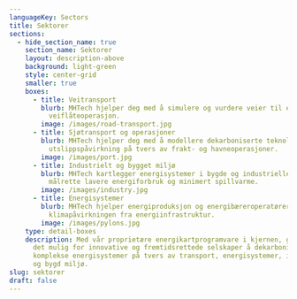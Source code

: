 ```yaml
---
languageKey: Sectors
title: Sektorer
sections:
  - hide_section_name: true
    section_name: Sektorer
    layout: description-above
    background: light-green
    style: center-grid
    smaller: true
    boxes:
      - title: Veitransport
        blurb: MHTech hjelper deg med å simulere og vurdere veier til en avkarbonisert
          veiflåteoperasjon.
        image: /images/road-transport.jpg
      - title: Sjøtransport og operasjoner
        blurb: MHTech hjelper deg med å modellere dekarboniserte teknologiløsninger og
          utslippspåvirkning på tvers av frakt- og havneoperasjoner.
        image: /images/port.jpg
      - title: Industrielt og bygget miljø
        blurb: MHTech kartlegger energisystemer i bygde og industrielle anlegg for å
          målrette lavere energiforbruk og minimert spillvarme.
        image: /images/industry.jpg
      - title: Energisystemer
        blurb: MHTech hjelper energiproduksjon og energibæreroperatører med å redusere
          klimapåvirkningen fra energiinfrastruktur.
        image: /images/pylons.jpg
    type: detail-boxes
    description: Med vår proprietære energikartprogramvare i kjernen, gjør MHTech
      det mulig for innovative og fremtidsrettede selskaper å dekarbonisere
      komplekse energisystemer på tvers av transport, energisystemer, industri
      og bygd miljø.
slug: sektorer
draft: false
---
```

